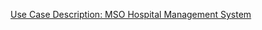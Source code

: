 <a href="https://docs.google.com/document/d/1JSYy7wo9MhRlWQ_MTMxuLu6LDHWH1y9rmIsdUSh7pPI/edit?usp=sharing">Use Case Description: MSO Hospital Management System</a>

